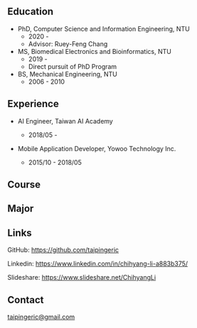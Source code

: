 ## Education

* PhD, Computer Science and Information Engineering, NTU
  * 2020 -
  * Advisor: Ruey-Feng Chang
* MS, Biomedical Electronics and Bioinformatics, NTU
  *   2019 -
  * Direct pursuit of PhD Program
* BS, Mechanical Engineering, NTU
  *   2006 - 2010

## Experience

* AI Engineer, Taiwan AI Academy
  * 2018/05 -

* Mobile Application Developer, Yowoo Technology Inc.
  * 2015/10 - 2018/05

## Course



## Major

## Links

GitHub: https://github.com/taipingeric

Linkedin: https://www.linkedin.com/in/chihyang-li-a883b375/

Slideshare: https://www.slideshare.net/ChihyangLi

## Contact

taipingeric@gmail.com
